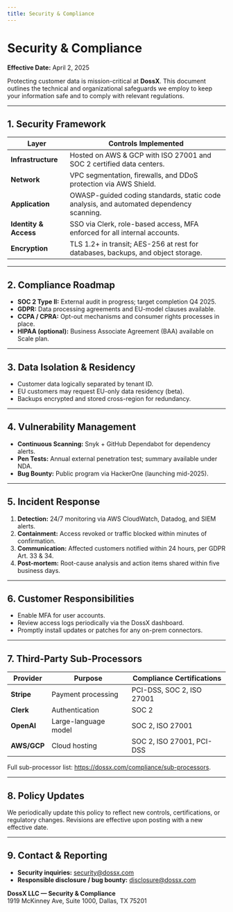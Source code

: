 ```yaml
---
title: Security & Compliance
---
```


# Security & Compliance

**Effective Date:** April 2, 2025  

Protecting customer data is mission-critical at **DossX**. This document outlines the technical and organizational safeguards we employ to keep your information safe and to comply with relevant regulations.

---

## 1. Security Framework

| Layer          | Controls Implemented                                                  |
|--------------- |---------------------------------------------------------------------- |
| **Infrastructure** | Hosted on AWS & GCP with ISO 27001 and SOC 2 certified data centers. |
| **Network**        | VPC segmentation, firewalls, and DDoS protection via AWS Shield. |
| **Application**    | OWASP-guided coding standards, static code analysis, and automated dependency scanning. |
| **Identity & Access** | SSO via Clerk, role-based access, MFA enforced for all internal accounts. |
| **Encryption**     | TLS 1.2+ in transit; AES-256 at rest for databases, backups, and object storage. |

---

## 2. Compliance Roadmap

- **SOC 2 Type II:** External audit in progress; target completion Q4 2025.  
- **GDPR:** Data processing agreements and EU-model clauses available.  
- **CCPA / CPRA:** Opt-out mechanisms and consumer rights processes in place.  
- **HIPAA (optional):** Business Associate Agreement (BAA) available on Scale plan.

---

## 3. Data Isolation & Residency

- Customer data logically separated by tenant ID.  
- EU customers may request EU-only data residency (beta).  
- Backups encrypted and stored cross-region for redundancy.

---

## 4. Vulnerability Management

- **Continuous Scanning:** Snyk + GitHub Dependabot for dependency alerts.  
- **Pen Tests:** Annual external penetration test; summary available under NDA.  
- **Bug Bounty:** Public program via HackerOne (launching mid-2025).

---

## 5. Incident Response

1. **Detection:** 24/7 monitoring via AWS CloudWatch, Datadog, and SIEM alerts.  
2. **Containment:** Access revoked or traffic blocked within minutes of confirmation.  
3. **Communication:** Affected customers notified within 24 hours, per GDPR Art. 33 & 34.  
4. **Post-mortem:** Root-cause analysis and action items shared within five business days.

---

## 6. Customer Responsibilities

- Enable MFA for user accounts.  
- Review access logs periodically via the DossX dashboard.  
- Promptly install updates or patches for any on-prem connectors.

---

## 7. Third-Party Sub-Processors

| Provider  | Purpose              | Compliance Certifications |
|-----------|--------------------- |---------------------------|
| **Stripe** | Payment processing   | PCI-DSS, SOC 2, ISO 27001 |
| **Clerk**  | Authentication       | SOC 2                     |
| **OpenAI** | Large-language model | SOC 2, ISO 27001          |
| **AWS/GCP**| Cloud hosting        | SOC 2, ISO 27001, PCI-DSS |

Full sub-processor list: <https://dossx.com/compliance/sub-processors>.

---

## 8. Policy Updates

We periodically update this policy to reflect new controls, certifications, or regulatory changes. Revisions are effective upon posting with a new effective date.

---

## 9. Contact & Reporting

- **Security inquiries:** security@dossx.com  
- **Responsible disclosure / bug bounty:** disclosure@dossx.com  

**DossX LLC — Security & Compliance**  
1919 McKinney Ave, Suite 1000, Dallas, TX 75201